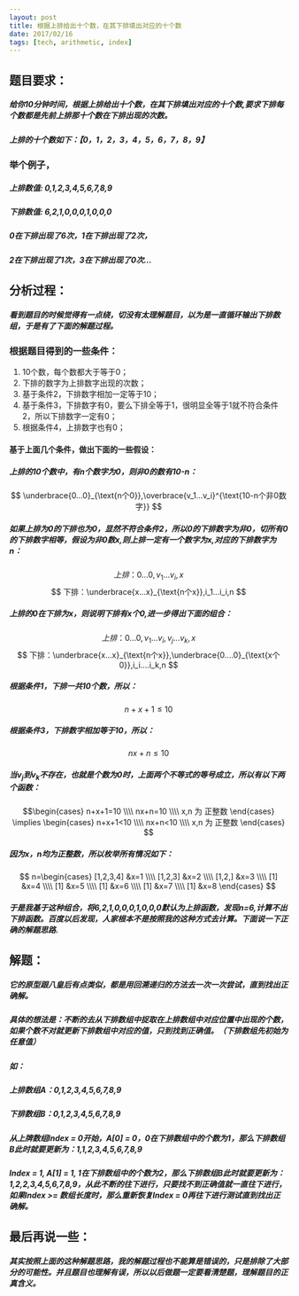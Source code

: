 ```yaml
---
layout: post
title: 根据上排给出十个数，在其下排填出对应的十个数
date: 2017/02/16
tags: [tech, arithmetic, index]
---
```


## 题目要求：
##### 给你10分钟时间，根据上排给出十个数，在其下排填出对应的十个数,要求下排每个数都是先前上排那十个数在下排出现的次数。
##### 上排的十个数如下：【0，1，2，3，4，5，6，7，8，9】
<!--more-->

### 举个例子，
##### 上排数值: 0,1,2,3,4,5,6,7,8,9
##### 下排数值: 6,2,1,0,0,0,1,0,0,0
##### 0在下排出现了6次，1在下排出现了2次，
##### 2在下排出现了1次，3在下排出现了0次...

## 分析过程：
##### 看到题目的时候觉得有一点绕，切没有太理解题目，以为是一直循环输出下排数组，于是有了下面的解题过程。
### 根据题目得到的一些条件：
1. 10个数，每个数都大于等于0；
2. 下排的数字为上排数字出现的次数；
3. 基于条件2，下排数字相加一定等于10；
4. 基于条件3，下排数字有0，要么下排全等于1，很明显全等于1就不符合条件2，所以下排数字一定有0；
5. 根据条件4，上排数字也有0；

#### 基于上面几个条件，做出下面的一些假设：
##### 上排的10个数中，有n个数字为0，则非0的数有10-n：
$$ \underbrace{0...0}_{\text{n个0}},\overbrace{v_1...v_i}^{\text{10-n个非0数字}} $$
##### 如果上排为0的下排也为0，显然不符合条件2，所以0的下排数字为非0，切所有0的下排数字相等，假设为非0数x,则上排一定有一个数字为x,对应的下排数字为n：
$$ 上排：0...0,v_1...v_i,x $$
$$ 下排：\underbrace{x...x}_{\text{n个x}},i_1...i_i,n $$
##### 上排的0在下排为x，则说明下排有x个0,进一步得出下面的组合：
$$ 上排：0...0,v_1...v_i,v_j...v_k,x $$
$$ 下排：\underbrace{x...x}_{\text{n个x}},\underbrace{0....0}_{\text{x个0}},i_i....i_k,n $$
##### 根据条件1，下排一共10个数，所以：
$$ n+x+1≤10 $$
##### 根据条件3，下排数字相加等于10，所以：
$$ nx+n≤10 $$
##### 当v<sub>j</sub>到v<sub>k</sub>不存在，也就是个数为0时，上面两个不等式的等号成立，所以有以下两个函数：
$$\begin{cases}
n+x+1=10 \\\\
nx+n=10 \\\\
x,n 为 正整数
\end{cases}
\implies
\begin{cases}
n+x+1<10 \\\\
nx+n<10 \\\\
x,n 为 正整数
\end{cases}
$$
##### 因为x，n均为正整数，所以枚举所有情况如下：
$$
n=\begin{cases}
[1,2,3,4] &x=1 \\\\
[1,2,3] &x=2 \\\\
[1,2,] &x=3 \\\\
[1] &x=4 \\\\
[1] &x=5 \\\\
[1] &x=6 \\\\
[1] &x=7 \\\\
[1] &x=8
\end{cases}
$$
##### 于是我基于这种组合，将6,2,1,0,0,0,1,0,0,0默认为上排函数，发现n=6,计算不出下排函数。百度以后发现，人家根本不是按照我的这种方式去计算。下面说一下正确的解题思路.

## 解题：
##### 它的原型跟八皇后有点类似，都是用回溯递归的方法去一次一次尝试，直到找出正确解。
##### 具体的想法是：不断的去从下排数组中捉取在上排数组中对应位置中出现的个数，如果个数不对就更新下排数组中对应的值，只到找到正确值。（下排数组先初始为任意值）
##### 如：
##### 上排数组A：0,1,2,3,4,5,6,7,8,9
##### 下排数组B：0,1,2,3,4,5,6,7,8,9
##### 从上牌数组Index = 0开始，A[0] = 0，0在下排数组中的个数为1，那么下排数组B此时就要更新为：1,1,2,3,4,5,6,7,8,9
##### Index = 1, A[1] = 1, 1在下排数组中的个数为2，那么下排数组B此时就要更新为：1,2,2,3,4,5,6,7,8,9，从此不断的往下进行，只要找不到正确值就一直往下进行，如果Index >= 数组长度时，那么重新恢复Index = 0再往下进行测试直到找出正确解。

## 最后再说一些：
##### 其实按照上面的这种解题思路，我的解题过程也不能算是错误的，只是排除了大部分的可能性。并且题目也理解有误，所以以后做题一定要看清楚题，理解题目的正真含义。
